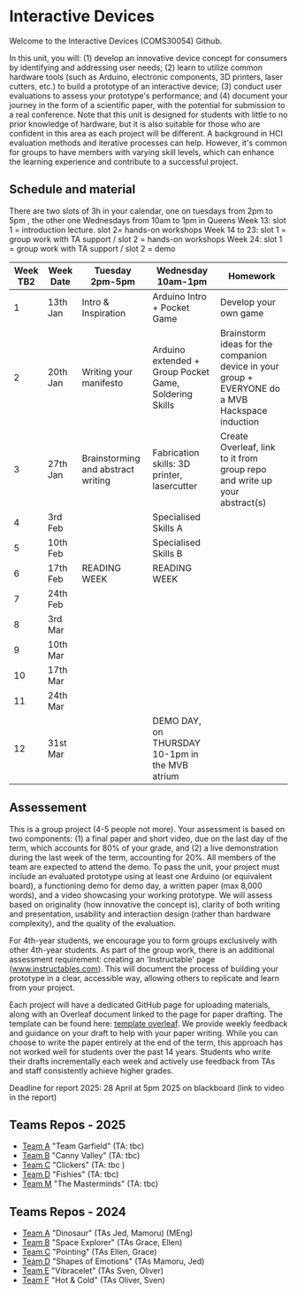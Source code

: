 # Interactive Devices

Welcome to the Interactive Devices (COMS30054) Github. 

In this unit, you will: (1) develop an innovative device concept for consumers by identifying and addressing user needs; (2) learn to utilize common hardware tools (such as Arduino, electronic components, 3D printers, laser cutters, etc.) to build a prototype of an interactive device; (3) conduct user evaluations to assess your prototype's performance; and (4) document your journey in the form of a scientific paper, with the potential for submission to a real conference. Note that this unit is designed for students with little to no prior knowledge of hardware, but it is also suitable for those who are confident in this area as each project will be different. A background in HCI evaluation methods and iterative processes can help. However, it's common for groups to have members with varying skill levels, which can enhance the learning experience and contribute to a successful project. 


## Schedule and material

There are two slots of 3h in your calendar, one on tuesdays from 2pm to 5pm , the other one Wednesdays from 10am to 1pm in Queens
Week 13: slot 1 = introduction lecture.  slot 2= hands-on workshops
Week 14 to 23: slot 1 = group work with TA support / slot 2 = hands-on workshops 
Week 24: slot 1 = group work with TA support / slot 2 = demo 

| Week TB2 | Week Date | Tuesday 2pm-5pm                    | Wednesday 10am-1pm                                     | Homework                                                     |
| -------- | --------- | ---------------------------------- | ------------------------------------------------------ | ------------------------------------------------------------ |
| 1        | 13th Jan | Intro & Inspiration                | Arduino Intro + Pocket Game                            | Develop your own game                                        |
| 2        | 20th Jan | Writing your manifesto             | Arduino extended + Group Pocket Game, Soldering Skills | Brainstorm ideas for the companion device in your group  + EVERYONE do a MVB Hackspace induction |
| 3        | 27th Jan | Brainstorming and abstract writing | Fabrication skills: 3D printer, lasercutter            | Create Overleaf, link to it from group repo and write up your abstract(s) |
| 4        | 3rd Feb  |                                    | Specialised Skills A                                   |                                                              |
| 5        | 10th Feb |                                    | Specialised Skills B                                   |                                                              |
| 6        | 17th Feb | READING WEEK                       | READING WEEK                                           |                                                              |
| 7        | 24th Feb |                                    |                                                        |                                                              |
| 8        | 3rd Mar  |                                    |                                                        |                                                              |
| 9        | 10th Mar |                                    |                                                        |                                                              |
| 10       | 17th Mar |                                    |                                                        |                                                              |
| 11       | 24th Mar |                                    |                                                        |                                                              |
| 12       | 31st Mar |                                    |  DEMO DAY, on THURSDAY 10-1pm in the MVB atrium        |                                                              |



## Assessement
This is a group project (4-5 people not more). Your assessment is based on two components: (1) a final paper and short video, due on the last day of the term, which accounts for 80% of your grade, and (2) a live demonstration during the last week of the term, accounting for 20%. All members of the team are expected to attend the demo. To pass the unit, your project must include an evaluated prototype using at least one Arduino (or equivalent board), a functioning demo for demo day, a written paper (max 8,000 words), and a video showcasing your working prototype. We will assess based on originality (how innovative the concept is), clarity of both writing and presentation, usability and interaction design (rather than hardware complexity), and the quality of the evaluation. 

For 4th-year students, we encourage you to form groups exclusively with other 4th-year students. As part of the group work, there is an additional assessment requirement: creating an 'Instructable' page (www.instructables.com). This will document the process of building your prototype in a clear, accessible way, allowing others to replicate and learn from your project. 

Each project will have a dedicated GitHub page for uploading materials, along with an Overleaf document linked to the page for paper drafting. The template can be found here: [template overleaf](https://www.overleaf.com/latex/templates/association-for-computing-machinery-acm-sig-proceedings-template/bmvfhcdnxfty). We provide weekly feedback and guidance on your draft to help with your paper writing. While you can choose to write the paper entirely at the end of the term, this approach has not worked well for students over the past 14 years. Students who write their drafts incrementally each week and actively use feedback from TAs and staff consistently achieve higher grades.

Deadline for report 2025: 28 April at 5pm 2025 on blackboard (link to video in the report)

## Teams Repos - 2025
- [Team A](https://github.com/UoB-Interactive-Devices/ID25-TeamA) "Team Garfield" (TA: tbc)
- [Team B](https://github.com/UoB-Interactive-Devices/ID25-TeamB) "Canny Valley" (TA: tbc)
- [Team C](https://github.com/UoB-Interactive-Devices/ID25-TeamC) "Clickers" (TA: tbc )
- [Team D](https://github.com/UoB-Interactive-Devices/ID25-TeamD) "Fishies" (TA: tbc)
- [Team M](https://github.com/UoB-Interactive-Devices/ID25-TeamM) "The Masterminds" (TA: tbc)

## Teams Repos - 2024
- [Team A](https://github.com/UoB-Interactive-Devices/ID24-TeamA) "Dinosaur" (TAs Jed, Mamoru) (MEng)
- [Team B](https://github.com/UoB-Interactive-Devices/ID24-TeamB) "Space Explorer" (TAs Grace, Ellen)
- [Team C](https://github.com/UoB-Interactive-Devices/ID24-TeamC) "Pointing" (TAs Ellen, Grace)
- [Team D](https://github.com/UoB-Interactive-Devices/ID24-TeamD) "Shapes of Emotions" (TAs Mamoru, Jed)
- [Team E](https://github.com/UoB-Interactive-Devices/ID24-TeamE) "Vibracelet" (TAs Sven, Oliver)
- [Team F](https://github.com/UoB-Interactive-Devices/ID24-TeamF) "Hot & Cold" (TAs Oliver, Sven)
